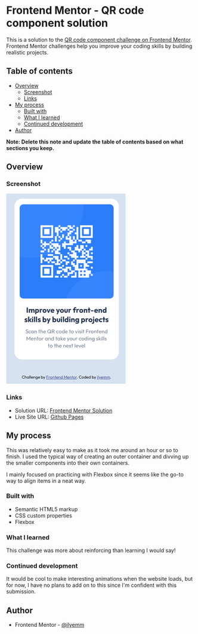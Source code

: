 # Frontend Mentor - QR code component solution

This is a solution to the [QR code component challenge on Frontend Mentor](https://www.frontendmentor.io/challenges/qr-code-component-iux_sIO_H). Frontend Mentor challenges help you improve your coding skills by building realistic projects. 

## Table of contents

- [Overview](#overview)
  - [Screenshot](#screenshot)
  - [Links](#links)
- [My process](#my-process)
  - [Built with](#built-with)
  - [What I learned](#what-i-learned)
  - [Continued development](#continued-development)
- [Author](#author)

**Note: Delete this note and update the table of contents based on what sections you keep.**

## Overview

### Screenshot

![](./images/desktop-view.png)

### Links

- Solution URL: [Frontend Mentor Solution](https://www.frontendmentor.io/solutions/using-vanilla-htmlcss-for-qr-code-component-OCTpi9tIBN)
- Live Site URL: [Github Pages](https://ilyemm.github.io/qr-code-component/)

## My process

This was relatively easy to make as it took me around an hour or so to finish. I used the typical way of creating an outer container and divving up the smaller components into their own containers. 

I mainly focused on practicing with Flexbox since it seems like the go-to way to align items in a neat way. 

### Built with

- Semantic HTML5 markup
- CSS custom properties
- Flexbox

### What I learned

This challenge was more about reinforcing than learning I would say! 

### Continued development

It would be cool to make interesting animations when the website loads, but for now, I have no plans to add on to this since I'm confident with this submission. 

## Author

- Frontend Mentor - [@ilyemm](https://www.frontendmentor.io/profile/ilyemm)
